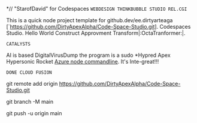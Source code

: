 
*// "StarofDavid" for Codespaces
```WEBDESIGN THINKBUBBLE STUDIO REL.CGI```

This is a quick node project template for github.dev/ee.dirtyarteaga [`https://github.com/DirtyApexAlpha/Code-Space-Studio.git]. Codespaces Studio. Hello World Construct Approvment Transform|:OctaTranformer:|.

``` CATALYSTS ```

 AI is based DigitalVirusDump the program is a sudo *Hypred Apex Hypersonic Rocket [Azure node commandline](https://github.com/Azure-commandline/nodejs-emerald-stage-world). It's Inte-great!!!

```DONE CLOUD FUSION ```
 
 git remote add origin https://github.com/DirtyApexAlpha/Code-Space-Studio.git

git branch -M main

git push -u origin main
